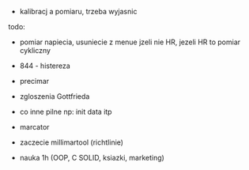- kalibracj a pomiaru, trzeba wyjasnic

todo:
- pomiar napiecia, usuniecie z menue jzeli nie HR, jezeli HR to pomiar cykliczny 
- 844 - histereza
- precimar


- zgloszenia Gottfrieda
- co inne pilne np: init data itp
- marcator
- zaczecie millimartool (richtlinie)
- nauka 1h (OOP, C SOLID, ksiazki, marketing)


